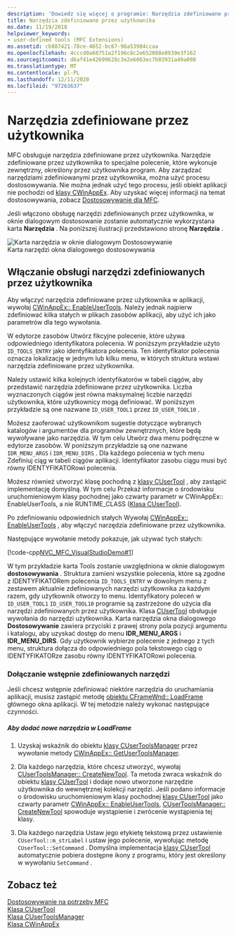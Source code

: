 ```yaml
---
description: 'Dowiedz się więcej o programie: Narzędzia zdefiniowane przez użytkownika'
title: Narzędzia zdefiniowane przez użytkownika
ms.date: 11/19/2018
helpviewer_keywords:
- user-defined tools (MFC Extensions)
ms.assetid: cb887421-78ce-4652-bc67-96a53984ccaa
ms.openlocfilehash: 4cccd0a68751a2f196c8c2e652088e8939e3f162
ms.sourcegitcommit: d6af41e42699628c3e2e6063ec7b03931a49a098
ms.translationtype: MT
ms.contentlocale: pl-PL
ms.lasthandoff: 12/11/2020
ms.locfileid: "97263637"
---
```

# <a name="user-defined-tools"></a>Narzędzia zdefiniowane przez użytkownika

MFC obsługuje narzędzia zdefiniowane przez użytkownika. Narzędzie zdefiniowane przez użytkownika to specjalne polecenie, które wykonuje zewnętrzny, określony przez użytkownika program. Aby zarządzać narzędziami zdefiniowanymi przez użytkownika, można użyć procesu dostosowywania. Nie można jednak użyć tego procesu, jeśli obiekt aplikacji nie pochodzi od [klasy CWinAppEx](../mfc/reference/cwinappex-class.md). Aby uzyskać więcej informacji na temat dostosowywania, zobacz [Dostosowywanie dla MFC](../mfc/customization-for-mfc.md).

Jeśli włączono obsługę narzędzi zdefiniowanych przez użytkownika, w oknie dialogowym dostosowanie zostanie automatycznie wykorzystana karta **Narzędzia** . Na poniższej ilustracji przedstawiono stronę **Narzędzia** .

![Karta narzędzia w oknie dialogowym Dostosowywanie](../mfc/media/custdialogboxtoolstab.png "Karta narzędzia w oknie dialogowym Dostosowywanie") <br/>
Karta narzędzi okna dialogowego dostosowywania

## <a name="enabling-user-defined-tools-support"></a>Włączanie obsługi narzędzi zdefiniowanych przez użytkownika

Aby włączyć narzędzia zdefiniowane przez użytkownika w aplikacji, wywołaj [CWinAppEx:: EnableUserTools](../mfc/reference/cwinappex-class.md#enableusertools). Należy jednak najpierw zdefiniować kilka stałych w plikach zasobów aplikacji, aby użyć ich jako parametrów dla tego wywołania.

W edytorze zasobów Utwórz fikcyjne polecenie, które używa odpowiedniego identyfikatora polecenia. W poniższym przykładzie użyto `ID_TOOLS_ENTRY` jako identyfikatora polecenia. Ten identyfikator polecenia oznacza lokalizację w jednym lub kilku menu, w których struktura wstawi narzędzia zdefiniowane przez użytkownika.

Należy ustawić kilka kolejnych identyfikatorów w tabeli ciągów, aby przedstawić narzędzia zdefiniowane przez użytkownika. Liczba wyznaczonych ciągów jest równa maksymalnej liczbie narzędzi użytkownika, które użytkownicy mogą definiować. W poniższym przykładzie są one nazwane `ID_USER_TOOL1` przez `ID_USER_TOOL10` .

Możesz zaoferować użytkownikom sugestie dotyczące wybranych katalogów i argumentów dla programów zewnętrznych, które będą wywoływane jako narzędzia. W tym celu Utwórz dwa menu podręczne w edytorze zasobów. W poniższym przykładzie są one nazwane `IDR_MENU_ARGS` i `IDR_MENU_DIRS` . Dla każdego polecenia w tych menu Zdefiniuj ciąg w tabeli ciągów aplikacji. Identyfikator zasobu ciągu musi być równy IDENTYFIKATORowi polecenia.

Możesz również utworzyć klasę pochodną z [klasy CUserTool](../mfc/reference/cusertool-class.md) , aby zastąpić implementację domyślną. W tym celu Przekaż informacje o środowisku uruchomieniowym klasy pochodnej jako czwarty parametr w CWinAppEx:: EnableUserTools, a nie RUNTIME_CLASS ([Klasa CUserTool](../mfc/reference/cusertool-class.md)).

Po zdefiniowaniu odpowiednich stałych Wywołaj [CWinAppEx:: EnableUserTools](../mfc/reference/cwinappex-class.md#enableusertools) , aby włączyć narzędzia zdefiniowane przez użytkownika.

Następujące wywołanie metody pokazuje, jak używać tych stałych:

[!code-cpp[NVC_MFC_VisualStudioDemo#1](../mfc/codesnippet/cpp/user-defined-tools_1.cpp)]

W tym przykładzie karta Tools zostanie uwzględniona w oknie dialogowym **dostosowywania** . Struktura zamieni wszystkie polecenia, które są zgodne z IDENTYFIKATORem polecenia `ID_TOOLS_ENTRY` w dowolnym menu z zestawem aktualnie zdefiniowanych narzędzi użytkownika za każdym razem, gdy użytkownik otworzy to menu. Identyfikatory poleceń w `ID_USER_TOOL1` `ID_USER_TOOL10` programie są zastrzeżone do użycia dla narzędzi zdefiniowanych przez użytkownika. Klasa [CUserTool](../mfc/reference/cusertool-class.md) obsługuje wywołania do narzędzi użytkownika. Karta narzędzia okna dialogowego **Dostosowywanie** zawiera przyciski z prawej strony pola pozycji argumentu i katalogu, aby uzyskać dostęp do menu **IDR_MENU_ARGS** i **IDR_MENU_DIRS**. Gdy użytkownik wybierze polecenie z jednego z tych menu, struktura dołącza do odpowiedniego pola tekstowego ciąg o IDENTYFIKATORze zasobu równy IDENTYFIKATORowi polecenia.

### <a name="including-predefined-tools"></a>Dołączanie wstępnie zdefiniowanych narzędzi

Jeśli chcesz wstępnie zdefiniować niektóre narzędzia do uruchamiania aplikacji, musisz zastąpić metodę [obiektu CFrameWnd:: LoadFrame](../mfc/reference/cframewnd-class.md#loadframe) głównego okna aplikacji. W tej metodzie należy wykonać następujące czynności.

##### <a name="to-add-new-tools-in-loadframe"></a>Aby dodać nowe narzędzia w LoadFrame

1. Uzyskaj wskaźnik do obiektu [klasy CUserToolsManager](../mfc/reference/cusertoolsmanager-class.md) przez wywołanie metody [CWinAppEx:: GetUserToolsManager](../mfc/reference/cwinappex-class.md#getusertoolsmanager).

1. Dla każdego narzędzia, które chcesz utworzyć, wywołaj [CUserToolsManager:: CreateNewTool](../mfc/reference/cusertoolsmanager-class.md#createnewtool). Ta metoda zwraca wskaźnik do obiektu [klasy CUserTool](../mfc/reference/cusertool-class.md) i dodaje nowo utworzone narzędzie użytkownika do wewnętrznej kolekcji narzędzi. Jeśli podano informacje o środowisku uruchomieniowym klasy pochodnej [klasy CUserTool](../mfc/reference/cusertool-class.md) jako czwarty parametr [CWinAppEx:: EnableUserTools](../mfc/reference/cwinappex-class.md#enableusertools), [CUserToolsManager:: CreateNewTool](../mfc/reference/cusertoolsmanager-class.md#createnewtool) spowoduje wystąpienie i zwrócenie wystąpienia tej klasy.

1. Dla każdego narzędzia Ustaw jego etykietę tekstową przez ustawienie `CUserTool::m_strLabel` i ustaw jego polecenie, wywołując metodę `CUserTool::SetCommand` . Domyślna implementacja [klasy CUserTool](../mfc/reference/cusertool-class.md) automatycznie pobiera dostępne ikony z programu, który jest określony w wywołaniu `SetCommand` .

## <a name="see-also"></a>Zobacz też

[Dostosowywanie na potrzeby MFC](../mfc/customization-for-mfc.md)<br/>
[Klasa CUserTool](../mfc/reference/cusertool-class.md)<br/>
[Klasa CUserToolsManager](../mfc/reference/cusertoolsmanager-class.md)<br/>
[Klasa CWinAppEx](../mfc/reference/cwinappex-class.md)
